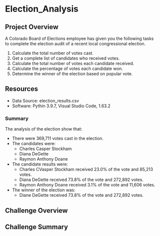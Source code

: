 # Election_Analysis

## Project Overview
A Colorado Board of Elections employee has given you the following tasks to complete the election audit of a recent local congressional election.

1. Calculate the total number of votes cast.
2. Get a complete list of candidates who received votes.
3. Calculate the total number of votes each candidate received.
4. Calculate the percentage of votes each candidate won.
5. Determine the winner of the election based on popular vote.

## Resources
- Data Source: election_results.csv
- Software: Pythin 3.9.7, Visual Studio Code, 1.63.2

### Summary
The analysis of the election show that:
- There were 369,711 votes cast in the election.
-  The candidates were:
    - Charles Casper Stockham
    - Diana DeGette
    - Raymon Anthony Doane
- The candidate results were:
    - Charles CVasper Stockham received 23.0% of the vote and 85,213 votes.
    - Diana DeGette received 73.8% of the vote and 272,892 votes.
    - Raymon Anthony Doane received 3.1% of the vote and 11,606 votes.
- The winner of the election was:
    - Diane DeGette received 73.8% of the vote and 272,892 votes.

## Challenge Overview

## Challenge Summary
